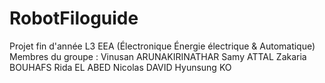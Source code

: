 # RobotFiloguide
Projet fin d'année L3 EEA (Électronique Énergie électrique & Automatique)
Membres du groupe : 
Vinusan ARUNAKIRINATHAR
Samy ATTAL
Zakaria BOUHAFS 
Rida EL ABED 
Nicolas DAVID 
Hyunsung KO